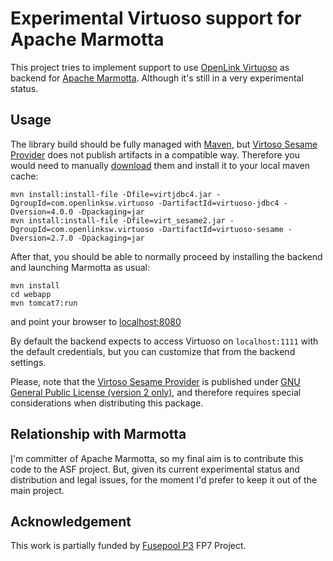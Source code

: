 # Experimental Virtuoso support for Apache Marmotta

This project tries to implement support to use [OpenLink Virtuoso][Virtuoso]
as backend for [Apache Marmotta][Marmotta]. Although it's still
in a very experimental status.

## Usage

The library build should be fully managed with [Maven][Maven], but 
[Virtoso Sesame Provider][VSesameP]
does not publish artifacts in a compatible way. Therefore you would need to manually
[download][download] them and install it to your local maven cache:

    mvn install:install-file -Dfile=virtjdbc4.jar -DgroupId=com.openlinksw.virtuoso -DartifactId=virtuoso-jdbc4 -Dversion=4.0.0 -Dpackaging=jar
    mvn install:install-file -Dfile=virt_sesame2.jar -DgroupId=com.openlinksw.virtuoso -DartifactId=virtuoso-sesame -Dversion=2.7.0 -Dpackaging=jar

After that, you should be able to normally proceed by installing the backend and
launching Marmotta as usual:

    mvn install
    cd webapp
    mvn tomcat7:run

and point your browser to [localhost:8080](http://localhost:8080)

By default the backend expects to access Virtuoso on `localhost:1111`
with the default credentials, but you can customize that from the 
backend settings.

Please, note that the [Virtoso Sesame Provider][VSesameP]
is published under [GNU General Public License (version 2 only)][GPL2],
and therefore requires special considerations when distributing this package.

## Relationship with Marmotta

[I](http://www.wikier.org)'m committer of Apache Marmotta, so my final aim is to 
contribute this code to the ASF project. But, given its current experimental 
status and distribution and legal issues, for the moment I'd prefer to keep 
it out of the main project.

## Acknowledgement

This work is partially funded by [Fusepool P3][Fusepool]
FP7 Project.

[Virtuoso]: http://virtuoso.openlinksw.com
[Marmotta]: http://marmotta.apache.org
[Maven]: http://maven.apache.org
[VSesameP]: http://virtuoso.openlinksw.com/dataspace/doc/dav/wiki/Main/VirtSesame2Provider
[download]: http://virtuoso.openlinksw.com/dataspace/doc/dav/wiki/Main/VOSDownload#Sesame%20Provider
[GPL2]: http://www.gnu.org/licenses/gpl-2.0.html
[Fusepool]: http://www.salzburgresearch.at/projekt/fusepool/

